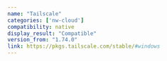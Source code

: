 ```yaml
---
name: "Tailscale"
categories: ['nw-cloud']
compatibility: native
display_result: "Compatible"
version_from: "1.74.0"
link: https://pkgs.tailscale.com/stable/#windows
---
```

